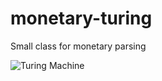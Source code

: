 # monetary-turing
Small class for monetary parsing


![Turing Machine]('Monetary-Turing-Machine.jpg')
